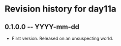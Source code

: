 # Revision history for day11a

## 0.1.0.0  -- YYYY-mm-dd

* First version. Released on an unsuspecting world.
